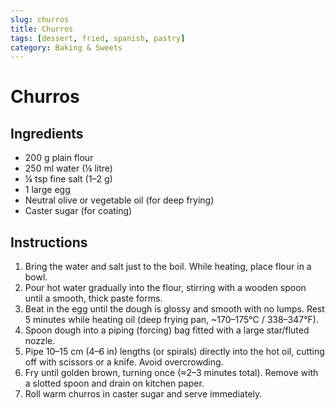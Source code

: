 ```yaml
---
slug: churros
title: Churros
tags: [dessert, fried, spanish, pastry]
category: Baking & Sweets
---
```


# Churros

## Ingredients

- 200 g plain flour
- 250 ml water (¼ litre)
- ¼ tsp fine salt (1–2 g)
- 1 large egg
- Neutral olive or vegetable oil (for deep frying)
- Caster sugar (for coating)

## Instructions

1. Bring the water and salt just to the boil. While heating, place flour in a bowl.
2. Pour hot water gradually into the flour, stirring with a wooden spoon until a smooth, thick paste forms.
3. Beat in the egg until the dough is glossy and smooth with no lumps. Rest 5 minutes while heating oil (deep frying pan, ~170–175°C / 338–347°F).
4. Spoon dough into a piping (forcing) bag fitted with a large star/fluted nozzle.
5. Pipe 10–15 cm (4–6 in) lengths (or spirals) directly into the hot oil, cutting off with scissors or a knife. Avoid overcrowding.
6. Fry until golden brown, turning once (≈2–3 minutes total). Remove with a slotted spoon and drain on kitchen paper.
7. Roll warm churros in caster sugar and serve immediately.
